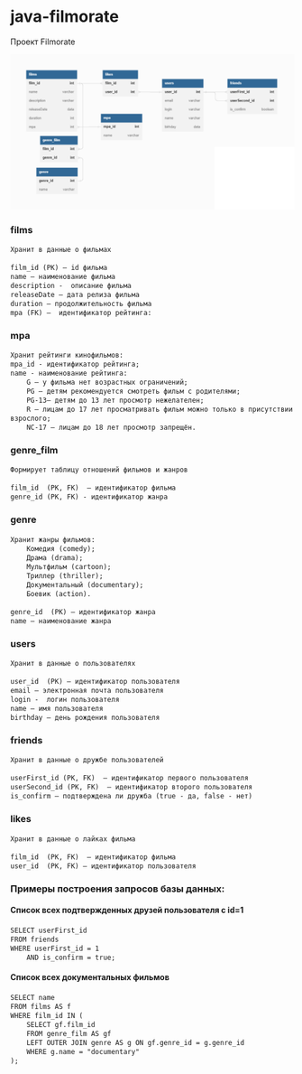 # java-filmorate
Проект Filmorate

![Блок схема](/diagram.png)

### films
```
Хранит в данные о фильмах
 
film_id (PK) – id фильма
name – наименование фильма
description -  описание фильма
releaseDate – дата релиза фильма
duration – продолжительность фильма
mpa (FK) –  идентификатор рейтинга: 
```
### mpa
```
Хранит рейтинги кинофильмов:
mpa_id - идентификатор рейтинга;
name - наименование рейтинга:
    G — у фильма нет возрастных ограничений;
    PG — детям рекомендуется смотреть фильм с родителями;
    PG-13— детям до 13 лет просмотр нежелателен;
    R — лицам до 17 лет просматривать фильм можно только в присутствии взрослого;
    NC-17 — лицам до 18 лет просмотр запрещён.
```
    
### genre_film
```
Формирует таблицу отношений фильмов и жанров
    
film_id  (PK, FK)  – идентификатор фильма
genre_id (PK, FK) - идентификатор жанра
```

### genre
```
Хранит жанры фильмов:
    Комедия (comedy);
    Драма (drama);
    Мультфильм (cartoon);
    Триллер (thriller);
    Документальный (documentary);
    Боевик (action).
    
genre_id  (PK) – идентификатор жанра
name – наименование жанра
```

### users
```
Хранит в данные о пользователях

user_id  (PK) – идентификатор пользователя
email – электронная почта пользователя
login -  логин пользователя
name – имя пользователя
birthday – день рождения пользователя
```

### friends
```
Хранит в данные о дружбе пользователей

userFirst_id (PK, FK)  – идентификатор первого пользователя
userSecond_id (PK, FK)  – идентификатор второго пользователя
is_confirm – подтверждена ли дружба (true - да, false - нет)
```

### likes
```
Хранит в данные о лайках фильма

film_id  (PK, FK)  – идентификатор фильма
user_id  (PK, FK) – идентификатор пользователя
```

### Примеры построения запросов базы данных:
#### Список всех подтвержденных друзей пользователя с id=1
```
SELECT userFirst_id
FROM friends
WHERE userFirst_id = 1 
    AND is_confirm = true;
```
#### Список всех документальных фильмов 
```
SELECT name
FROM films AS f
WHERE film_id IN (
    SELECT gf.film_id
    FROM genre_film AS gf
    LEFT OUTER JOIN genre AS g ON gf.genre_id = g.genre_id
    WHERE g.name = "documentary"
);
```